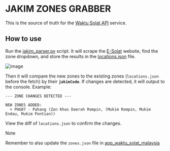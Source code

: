 # JAKIM ZONES GRABBER

This is the source of truth for the [Waktu Solat API](https://api.waktusolat.app/locations) service.

## How to use

Run the [jakim_parser.py](/jakim_parser.py) script. It will scrape the [E-Solat](https://www.e-solat.gov.my/) website, find the zone dropdown, and store the results in the [locations.json](/locations.json) file.

![image](https://github.com/user-attachments/assets/940db694-5b52-4578-b900-3e4859660046)

Then it will compare the new zones to the existing zones (`locations.json` before the fetch) by their **`jakimCode`**. If changes are detected, it will output to the console. Example:

```
--- ZONE CHANGES DETECTED ---

NEW ZONES ADDED:
  + PHG07 - Pahang (Zon Khas Daerah Rompin, (Mukim Rompin, Mukim Endau, Mukim Pontian))
```

View the diff of `locations.json` to confirm the changes.

> [!NOTE]
> Remember to also update the `zones.json` file in [app_waktu_solat_malaysia](https://github.com/mptwaktusolat/app_waktu_solat_malaysia/blob/master/assets/json/zones.json)
